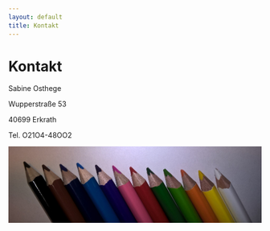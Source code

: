 ```yaml
---
layout: default
title: Kontakt
---
```


# Kontakt

Sabine Osthege

Wupperstraße 53

40699 Erkrath

Tel. O21O4-48OO2

<img src="img/WP_20160818_14_27_13_Pro (2).jpg" class="img-responsive" alt="alternativtext">
